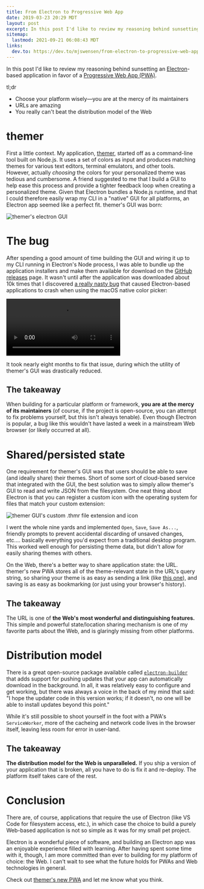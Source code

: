 ```yaml
---
title: From Electron to Progressive Web App
date: 2019-03-23 20:29 MDT
layout: post
excerpt: In this post I'd like to review my reasoning behind sunsetting an Electron-based application in favor of a Progressive Web App (PWA).
sitemap:
  lastmod: 2021-09-21 06:08:43 MDT
links:
  dev.to: https://dev.to/mjswensen/from-electron-to-progressive-web-app-lhd
---
```


In this post I'd like to review my reasoning behind sunsetting an [Electron](https://electronjs.org)-based application in favor of a [Progressive Web App (PWA)](https://developers.google.com/web/progressive-web-apps/).

<div class="cards tldr">
  <div class="card">
    <span class="card-title">tl;dr</span>
    <div class="card-body">
      <ul>
        <li>Choose your platform wisely—you are at the mercy of its maintainers</li>
        <li>URLs are amazing</li>
        <li>You really can't beat the distribution model of the Web</li>
      </ul>
    </div>
  </div>
</div>

# themer

First a little context. My application, [themer](https://github.com/themerdev/themer), started off as a command-line tool built on Node.js. It uses a set of colors as input and produces matching themes for various text editors, terminal emulators, and other tools. However, actually _choosing_ the colors for your personalized theme was tedious and cumbersome. A friend suggested to me that I build a GUI to help ease this process and provide a tighter feedback loop when creating a personalized theme. Given that Electron bundles a Node.js runtime, and that I could therefore easily wrap my CLI in a "native" GUI for all platforms, an Electron app seemed like a perfect fit. themer's GUI was born:

![themer's electron GUI](/blog/images/themer-gui.png)

# The bug

After spending a good amount of time building the GUI and wiring it up to my CLI running in Electron's Node process, I was able to bundle up the application installers and make them available for download on the [GitHub releases](https://github.com/themerdev/themer-gui/releases) page. It wasn't until after the application was downloaded about 10k times that I discovered [a really nasty bug](https://github.com/electron/electron/issues/13596) that caused Electron-based applications to crash when using the macOS native color picker:

<video controls autoplay loop>
  <source src="/blog/videos/themer-gui-crash.webm" type="video/webm">
  <source src="/blog/videos/themer-gui-crash.mp4" type="video/mp4">
</video>

It took nearly eight months to fix that issue, during which the utility of themer's GUI was drastically reduced.

## The takeaway

When building for a particular platform or framework, **you are at the mercy of its maintainers** (of course, if the project is open-source, you can attempt to fix problems yourself, but this isn't always tenable). Even though Electron is popular, a bug like this wouldn't have lasted a week in a mainstream Web browser (or likely occurred at all).

# Shared/persisted state

One requirement for themer's GUI was that users should be able to save (and ideally share) their themes. Short of some sort of cloud-based service that integrated with the GUI, the best solution was to simply allow themer's GUI to read and write JSON from the filesystem. One neat thing about Electron is that you can register a custom icon with the operating system for files that match your custom extension:

![themer GUI's custom .thmr file extension and icon](/blog/images/themer-file.png)

I went the whole nine yards and implemented `Open`, `Save`, `Save As...`, friendly prompts to prevent accidental discarding of unsaved changes, etc.... basically everything you'd expect from a traditional desktop program. This worked well enough for persisting theme data, but didn't allow for easily sharing themes with others.

On the Web, there's a better way to share application state: the URL. themer's new PWA stores all of the theme-relevant state in the URL's query string, so sharing your theme is as easy as sending a link (like [this one](https://themer.dev/?colors.dark.accent0=%23CA3E5A&colors.dark.accent1=%23D8843E&colors.dark.accent2=%23EBB062&colors.dark.accent3=%2381A559&colors.dark.accent4=%2342ABAB&colors.dark.accent5=%234496CD&colors.dark.accent6=%239770B2&colors.dark.accent7=%23B35D8D&colors.dark.shade0=%2313222E&colors.dark.shade7=%23ACBECC&activeColorSet=dark&calculateIntermediaryShades.dark=true&calculateIntermediaryShades.light=true)), and saving is as easy as bookmarking (or just using your browser's history).

## The takeaway

The URL is one of **the Web's most wonderful and distinguishing features.** This simple and powerful state/location sharing mechanism is one of my favorite parts about the Web, and is glaringly missing from other platforms.

# Distribution model

There is a great open-source package available called [`electron-builder`](https://www.electron.build/) that adds support for pushing updates that your app can automatically download in the background. In all, it was relatively easy to configure and get working, but there was always a voice in the back of my mind that said: "I hope the updater code in this version works; if it doesn't, no one will be able to install updates beyond this point."

While it's still possible to shoot yourself in the foot with a PWA's `ServiceWorker`, more of the cacheing and network code lives in the browser itself, leaving less room for error in user-land.

## The takeaway

**The distribution model for the Web is unparalleled.** If you ship a version of your application that is broken, all you have to do is fix it and re-deploy. The platform itself takes care of the rest.

# Conclusion

There are, of course, applications that require the use of Electron (like VS Code for filesystem access, etc.), in which case the choice to build a purely Web-based application is not so simple as it was for my small pet project.

Electron is a wonderful piece of software, and building an Electron app was an enjoyable experience filled with learning. After having spent some time with it, though, I am more committed than ever to building for my platform of choice: the Web. I can't wait to see what the future holds for PWAs and Web technologies in general.

Check out [themer's new PWA](https://themer.dev) and let me know what you think.
